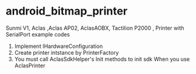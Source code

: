 # android_bitmap_printer
Sunmi V1, Aclas ,Aclas AP02, AclasAOBX, Tactilion P2000 , Printer with SerialPort example codes

1. Implement IHardwareConfiguration
2. Create printer intstance by PrinterFactory 
3. You must call AclasSdkHelper's Init methods to init sdk When you use AclasPrinter  
